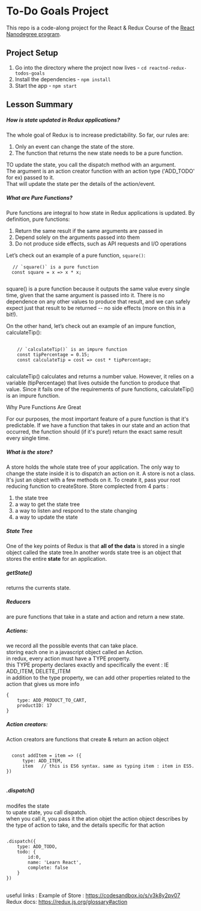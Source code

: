 # To-Do Goals Project

This repo is a code-along project for the React & Redux Course of the [React Nanodegree program](https://www.udacity.com/course/react-nanodegree--nd019).

## Project Setup
1. Go into the directory where the project now lives - `cd reactnd-redux-todos-goals`
2. Install the dependencies - `npm install`
3. Start the app - `npm start`

## Lesson Summary
<h5> How is state updated in Redux applications?</h5>
The whole goal of Redux is to increase predictability.
So far, our rules are:
<ol>
  <li>Only an event can change the state of the store.</li>
  <li>The function that returns the new state needs to be a pure function.</li>
</ol>
TO update the state, you call the dispatch method with an argument.</br>
The argument is an action creator function with an action type ('ADD_TODO' for ex) passed to it. </br>
That will update the state per the details of the action/event. </br>
<h5>What are Pure Functions? </h5>

<p>Pure functions are integral to how state in Redux applications is updated. By definition, pure functions:</p>
<ol>
  <li>Return the same result if the same arguments are passed in </li>
  <li>Depend solely on the arguments passed into them </li>
  <li>Do not produce side effects, such as API requests and I/O operations </li>
</ol>

<p>Let’s check out an example of a pure function, <code>square()</code>:</p>
  <pre>
  <code class="lang-js"><span class="hljs-comment">// `square()` is a pure function</span>
  <span class="hljs-keyword">const</span> square = x =&gt; x * x;
  </code>
</pre>
square() is a pure function because it outputs the same value every single time, given that the same argument is passed into it. There is no dependence on any other values to produce that result, and we can safely expect just that result to be returned -- no side effects (more on this in a bit!).

On the other hand, let’s check out an example of an impure function, calculateTip():
<pre>
    <code class="lang-js">
    <span>// `calculateTip()` is an impure function</span>
    <span>const</span> tipPercentage = <span class="hljs-number">0.15</span>;
    <span>const</span> calculateTip = cost =&gt; cost * tipPercentage;
    </code>
</pre>
 

calculateTip() calculates and returns a number value. However, it relies on a variable (tipPercentage) that lives outside the function to produce that value. Since it fails one of the requirements of pure functions, calculateTip() is an impure function.

<p>Why Pure Functions Are Great</p>
For our purposes, the most important feature of a pure function is that it's predictable. If we have a function that takes in our state and an action that occurred, the function should (if it's pure!) return the exact same result every single time.

<h5>What is the store?</h5>
A store holds the whole state tree of your application. The only way to change the state inside it is to dispatch an action on it.
A store is not a class. It's just an object with a few methods on it. To create it, pass your root reducing function to createStore.
Store complected from 4 parts :
<ol>
<li>the state tree</li>
<li>a way to get the state tree</li>
<li>a way to listen and respond to the state changing</li>
<li>a way to update the state</li>
</ol>

<h5>State Tree </h5>
One of the key points of Redux is that <b>all of the data</b> is stored in a single object called the state tree.In another words state tree is an object that stores the entire<span><b> state</b></span> for an application.

<h5>getState()</h5>
returns the currents state.
<h5>Reducers</h5>
are pure functions that take in a state and action and return a new state.

<h5>Actions:</h5>
 we record all the possible events that can take place. </br>
 storing each one in a javascript object called an Action. </br>
 in redux, every action must have a TYPE property. </br>
 this TYPE property declares exactly and specifically the event : IE ADD_ITEM, DELETE_ITEM </br>
 in addition to the type property, we can add other properties related to the action that gives us more info </br>

 <code class="lang-js">
{
    type: ADD_PRODUCT_TO_CART,
    productID: 17
}
</code>

<h5>Action creators: </h5>
Action creators are functions that create & return an action object
<pre>
<code>
  const addItem = item => ({
      type: ADD_ITEM,
      item   // this is ES6 syntax. same as typing item : item in ES5.
})
</code>
</pre>

<h5> .dispatch() </h5>
modifes the state</br>
to upate state, you call dispatch.</br>
when you call it, you pass it the ation objet
the action object describes by the type of action to take, 
and the details specific for that action
<pre>
<code>
.dispatch({
    type: ADD_TODO,
    todo: {
        id:0,
        name: 'Learn React',
        complete: false
    }
})
</code>
</pre>
  
useful links :
Example of Store : https://codesandbox.io/s/v3k8y2pv07
Redux docs: https://redux.js.org/glossary#action

